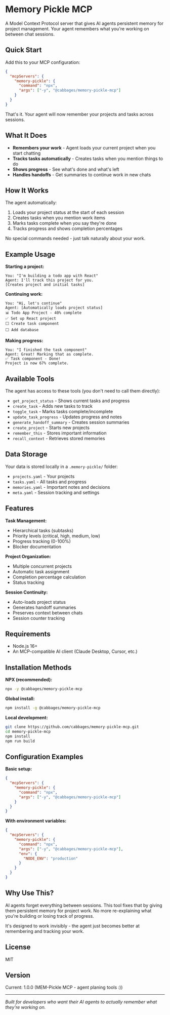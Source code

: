 # Memory Pickle MCP

A Model Context Protocol server that gives AI agents persistent memory for project management. Your agent remembers what you're working on between chat sessions.

## Quick Start

Add this to your MCP configuration:

```json
{
  "mcpServers": {
    "memory-pickle": {
      "command": "npx",
      "args": ["-y", "@cabbages/memory-pickle-mcp"]
    }
  }
}
```

That's it. Your agent will now remember your projects and tasks across sessions.

## What It Does

- **Remembers your work** - Agent loads your current project when you start chatting
- **Tracks tasks automatically** - Creates tasks when you mention things to do
- **Shows progress** - See what's done and what's left
- **Handles handoffs** - Get summaries to continue work in new chats

## How It Works

The agent automatically:
1. Loads your project status at the start of each session
2. Creates tasks when you mention work items
3. Marks tasks complete when you say they're done
4. Tracks progress and shows completion percentages

No special commands needed - just talk naturally about your work.

## Example Usage

**Starting a project:**
```
You: "I'm building a todo app with React"
Agent: I'll track this project for you.
[Creates project and initial tasks]
```

**Continuing work:**
```
You: "Hi, let's continue"
Agent: [Automatically loads project status]
📊 Todo App Project - 40% complete
✅ Set up React project
⬜ Create task component
⬜ Add database
```

**Making progress:**
```
You: "I finished the task component"
Agent: Great! Marking that as complete.
✅ Task component - Done!
Project is now 67% complete.
```

## Available Tools

The agent has access to these tools (you don't need to call them directly):

- `get_project_status` - Shows current tasks and progress
- `create_task` - Adds new tasks to track
- `toggle_task` - Marks tasks complete/incomplete
- `update_task_progress` - Updates progress and notes
- `generate_handoff_summary` - Creates session summaries
- `create_project` - Starts new projects
- `remember_this` - Stores important information
- `recall_context` - Retrieves stored memories

## Data Storage

Your data is stored locally in a `.memory-pickle/` folder:
- `projects.yaml` - Your projects
- `tasks.yaml` - All tasks and progress
- `memories.yaml` - Important notes and decisions
- `meta.yaml` - Session tracking and settings

## Features

**Task Management:**
- Hierarchical tasks (subtasks)
- Priority levels (critical, high, medium, low)
- Progress tracking (0-100%)
- Blocker documentation

**Project Organization:**
- Multiple concurrent projects
- Automatic task assignment
- Completion percentage calculation
- Status tracking

**Session Continuity:**
- Auto-loads project status
- Generates handoff summaries
- Preserves context between chats
- Session counter tracking

## Requirements

- Node.js 16+
- An MCP-compatible AI client (Claude Desktop, Cursor, etc.)

## Installation Methods

**NPX (recommended):**
```bash
npx -y @cabbages/memory-pickle-mcp
```

**Global install:**
```bash
npm install -g @cabbages/memory-pickle-mcp
```

**Local development:**
```bash
git clone https://github.com/cabbages/memory-pickle-mcp.git
cd memory-pickle-mcp
npm install
npm run build
```

## Configuration Examples

**Basic setup:**
```json
{
  "mcpServers": {
    "memory-pickle": {
      "command": "npx",
      "args": ["-y", "@cabbages/memory-pickle-mcp"]
    }
  }
}
```

**With environment variables:**
```json
{
  "mcpServers": {
    "memory-pickle": {
      "command": "npx",
      "args": ["-y", "@cabbages/memory-pickle-mcp"],
      "env": {
        "NODE_ENV": "production"
      }
    }
  }
}
```

## Why Use This?

AI agents forget everything between sessions. This tool fixes that by giving them persistent memory for project work. No more re-explaining what you're building or losing track of progress.

It's designed to work invisibly - the agent just becomes better at remembering and tracking your work.

## License

MIT

## Version

Current: 1.0.0 (MEM-Pickle MCP - agent planing tools :))

---

*Built for developers who want their AI agents to actually remember what they're working on.*
